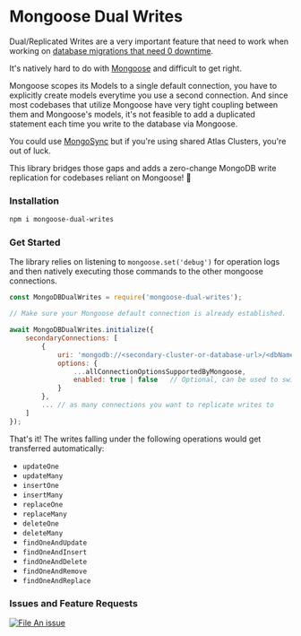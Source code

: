 # Mongoose Dual Writes

Dual/Replicated Writes are a very important feature that need to work when working on [database migrations that need 0 downtime](https://kiranrao.ca/2022/05/04/zero-downtime-migrations.html).

It's natively hard to do with [Mongoose](https://mongoosejs.com/) and difficult to get right.

Mongoose scopes its Models to a single default connection, you have to explicitly create models everytime you use a second connection. And since most codebases that utilize Mongoose have very tight coupling between them and Mongoose's models, it's not feasible to add a duplicated statement each time you write to the database via Mongoose.

You could use [MongoSync](https://www.mongodb.com/docs/cluster-to-cluster-sync/current/reference/mongosync/) but if you're using shared Atlas Clusters, you're out of luck.

This library bridges those gaps and adds a zero-change MongoDB write replication for codebases reliant on Mongoose! 🌟

### Installation

```bash
npm i mongoose-dual-writes
```

### Get Started

The library relies on listening to `mongoose.set('debug')` for operation logs and then natively executing those commands to the other mongoose connections.

```javascript
const MongoDBDualWrites = require('mongoose-dual-writes');

// Make sure your Mongoose default connection is already established.

await MongoDBDualWrites.initialize({
    secondaryConnections: [
        {
            uri: 'mongodb://<secondary-cluster-or-database-url>/<dbName>',
            options: {
                ...allConnectionOptionsSupportedByMongoose,
                enabled: true | false   // Optional, can be used to switch off dual-writes via a
            }
        },
        ... // as many connections you want to replicate writes to
    ]
});
```

That's it! The writes falling under the following operations would get transferred automatically:

- `updateOne`
- `updateMany`
- `insertOne`
- `insertMany`
- `replaceOne`
- `replaceMany`
- `deleteOne`
- `deleteMany`
- `findOneAndUpdate`
- `findOneAndInsert`
- `findOneAndDelete`
- `findOneAndRemove`
- `findOneAndReplace`

### Issues and Feature Requests

[![File An issue](https://img.shields.io/badge/mongoose%20dual%20writes-File%20an%20issue-orangered)](https://github.com/deve-sh/mongoose-dual-writes/issues/new)
